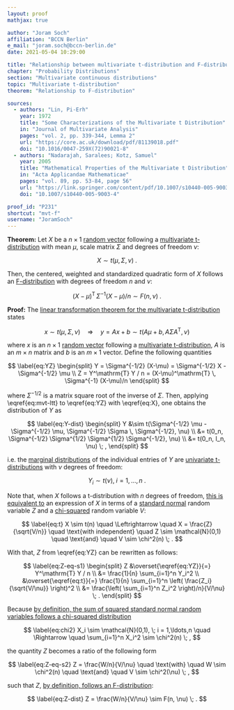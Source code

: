 ```yaml
---
layout: proof
mathjax: true

author: "Joram Soch"
affiliation: "BCCN Berlin"
e_mail: "joram.soch@bccn-berlin.de"
date: 2021-05-04 10:29:00

title: "Relationship between multivariate t-distribution and F-distribution"
chapter: "Probability Distributions"
section: "Multivariate continuous distributions"
topic: "Multivariate t-distribution"
theorem: "Relationship to F-distribution"

sources:
  - authors: "Lin, Pi-Erh"
    year: 1972
    title: "Some Characterizations of the Multivariate t Distribution"
    in: "Journal of Multivariate Analysis"
    pages: "vol. 2, pp. 339-344, Lemma 2"
    url: "https://core.ac.uk/download/pdf/81139018.pdf"
    doi: "10.1016/0047-259X(72)90021-8"
  - authors: "Nadarajah, Saralees; Kotz, Samuel"
    year: 2005
    title: "Mathematical Properties of the Multivariate t Distribution"
    in: "Acta Applicandae Mathematicae"
    pages: "vol. 89, pp. 53-84, page 56"
    url: "https://link.springer.com/content/pdf/10.1007/s10440-005-9003-4.pdf"
    doi: "10.1007/s10440-005-9003-4"

proof_id: "P231"
shortcut: "mvt-f"
username: "JoramSoch"
---
```



**Theorem:** Let $X$ be a $n \times 1$ [random vector](/D/rvec) following a [multivariate t-distribution](/D/mvt) with mean $\mu$, scale matrix $\Sigma$ and degrees of freedom $\nu$:

$$ \label{eq:X}
X \sim t(\mu, \Sigma, \nu) \; .
$$

Then, the centered, weighted and standardized quadratic form of $X$ follows an [F-distribution](/D/f) with degrees of freedom $n$ and $\nu$:

$$ \label{eq:mvt-f}
(X-\mu)^\mathrm{T} \, \Sigma^{-1} (X-\mu)/n \sim F(n, \nu) \; .
$$


**Proof:** The [linear transformation theorem for the multivariate t-distribution](/P/mvt-ltt) states

$$ \label{eq:mvt-ltt}
x \sim t(\mu, \Sigma, \nu) \quad \Rightarrow \quad y = Ax + b \sim t(A\mu + b, A \Sigma A^\mathrm{T}, \nu)
$$

where $x$ is an $n \times 1$ [random vector](/D/rvec) following a [multivariate t-distribution](/D/mvt), $A$ is an $m \times n$ matrix and $b$ is an $m \times 1$ vector. Define the following quantities

$$ \label{eq:YZ}
\begin{split}
Y = \Sigma^{-1/2} (X-\mu) = \Sigma^{-1/2} X - \Sigma^{-1/2} \mu \\
Z = Y^\mathrm{T} Y / n = (X-\mu)^\mathrm{T} \, \Sigma^{-1} (X-\mu)/n
\end{split}
$$

where $\Sigma^{-1/2}$ is a matrix square root of the inverse of $\Sigma$. Then, applying \eqref{eq:mvt-ltt} to \eqref{eq:YZ} with \eqref{eq:X}, one obtains the distribution of $Y$ as

$$ \label{eq:Y-dist}
\begin{split}
Y &\sim t(\Sigma^{-1/2} \mu - \Sigma^{-1/2} \mu, \Sigma^{-1/2} \Sigma \, \Sigma^{-1/2}, \nu) \\
&= t(0_n, \Sigma^{-1/2} \Sigma^{1/2} \Sigma^{1/2} \Sigma^{-1/2}, \nu) \\
&= t(0_n, I_n, \nu) \; ,
\end{split}
$$

i.e. the [marginal distributions](/D/dist-marg) of the individual entries of $Y$ are [univariate t-distributions](/D/t) with $\nu$ degrees of freedom:

$$ \label{eq:yi-dist}
Y_i \sim t(\nu), \; i = 1,\ldots,n \; .
$$

Note that, when $X$ follows a t-distribution with $n$ degrees of freedom, [this is equivalent to](/D/t) an expression of $X$ in terms of a [standard normal](/D/snorm) random variable $Z$ and a [chi-squared](/D/chi2) random variable $V$:

$$ \label{eq:t}
X \sim t(n) \quad \Leftrightarrow \quad X = \frac{Z}{\sqrt{V/n}} \quad \text{with independent} \quad Z \sim \mathcal{N}(0,1) \quad \text{and} \quad V \sim \chi^2(n) \; .
$$

With that, $Z$ from \eqref{eq:YZ} can be rewritten as follows:

$$ \label{eq:Z-eq-s1}
\begin{split}
Z &\overset{\eqref{eq:YZ}}{=} Y^\mathrm{T} Y / n \\
&= \frac{1}{n} \sum_{i=1}^n Y_i^2 \\
&\overset{\eqref{eq:t}}{=} \frac{1}{n} \sum_{i=1}^n \left( \frac{Z_i}{\sqrt{V/\nu}} \right)^2 \\
&= \frac{\left( \sum_{i=1}^n Z_i^2 \right)/n}{V/\nu} \; .
\end{split}
$$

Because [by definition, the sum of squared standard normal random variables follows a chi-squared distribution](/D/chi2)

$$ \label{eq:chi2}
X_i \sim \mathcal{N}(0,1), \; i = 1,\ldots,n \quad \Rightarrow \quad \sum_{i=1}^n X_i^2 \sim \chi^2(n) \; ,
$$

the quantity $Z$ becomes a ratio of the following form

$$ \label{eq:Z-eq-s2}
Z = \frac{W/n}{V/\nu} \quad \text{with} \quad W \sim \chi^2(n) \quad \text{and} \quad V \sim \chi^2(\nu) \; ,
$$

such that $Z$, [by definition, follows an F-distribution](/D/f):

$$ \label{eq:Z-dist}
Z = \frac{W/n}{V/\nu} \sim F(n, \nu) \; .
$$